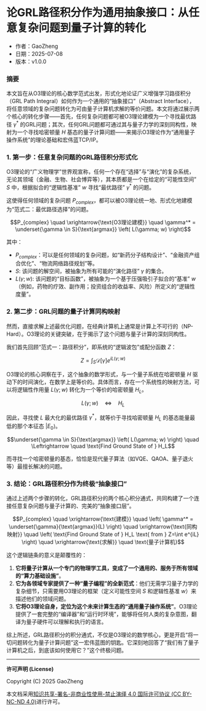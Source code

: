 # **论GRL路径积分作为通用抽象接口：从任意复杂问题到量子计算的转化**

- 作者：GaoZheng
- 日期：2025-07-08
- 版本：v1.0.0

### 摘要

本文旨在从O3理论的核心数学范式出发，形式化地论证广义增强学习路径积分（GRL Path Integral）如何作为一个通用的“抽象接口”（Abstract Interface），将任意领域的复杂问题转化为可由量子计算机求解的等价问题。本文将通过展示两个核心的转化步骤——首先，任何复杂问题都可被O3理论建模为一个寻找最优路径 $γ^*$ 的GRL问题；其次，任何GRL问题都可通过其与量子力学的深刻同构性，映射为一个寻找哈密顿量 $H$ 基态的量子计算问题——来揭示O3理论作为“通用量子操作系统”的理论基础和宏伟蓝TCP/IP。

### 1. 第一步：任意复杂问题的GRL路径积分形式化

O3理论的“广义物理学”世界观宣称，任何一个存在“选择”与“演化”的复杂系统，无论其领域（金融、生物、社会博弈等），其本质都是一个在给定的“可能性空间” $S$ 中，根据拟合的“逻辑性基准” $w$ 寻找“最优路径” $γ^*$ 的问题。

这使得任何领域的复杂问题 $P_{complex}$，都可以被O3理论统一地、形式化地建模为“范式二：最优路径选择”的问题。

$$P_{complex} \quad \xrightarrow{\text{O3理论建模}} \quad \gamma^* = \underset{\gamma \in S}{\text{argmax}} \left( L(\gamma; w) \right)$$

其中：

* $P_{complex}$：可以是任何领域的复杂问题，如“新药分子结构设计”、“金融资产组合优化”、“物流网络路径规划”等。
* $S$: 该问题的解空间，被抽象为所有可能的“演化路径” $γ$ 的集合。
* $L(\gamma; w)$: 该问题的“目标函数”，被抽象为一个基于压强吸引子拟合的“基准” $w$（例如，药物的疗效、副作用；投资组合的收益率、风险）所定义的“逻辑性度量”。

### 2. 第二步：GRL问题的量子计算同构映射

然而，直接求解上述最优化问题，在经典计算机上通常是计算上不可行的（NP-Hard）。O3理论的关键突破，在于揭示了这个问题与量子计算的深刻同构性。

我们首先回顾“范式一：路径积分”，即系统的“逻辑波包”或配分函数 $Z$：

$$Z = \int_S \mathcal{D}[\gamma] e^{i L(\gamma; w)}$$

O3理论的核心洞察在于，这个抽象的数学形式，与一个量子系统在哈密顿量 $H$ 驱动下的时间演化，在数学上是等价的。具体而言，存在一个系统性的映射方法，可以将逻辑性作用量 $L(\gamma;w)$ 转化为一个等价的哈密顿量 $H_L$。

$$L(\gamma;w) \quad \Leftrightarrow \quad H_L$$

因此，寻找使 $L$ 最大化的最优路径 $γ^*$，就等价于寻找哈密顿量 $H_L$ 的基态能量最低的那个本征态 $|E_0\rangle$。

$$\underset{\gamma \in S}{\text{argmax}} \left( L(\gamma; w) \right) \quad \Leftrightarrow \quad \text{Find Ground State of } H_L$$

而寻找一个哈密顿量的基态，恰恰是现代量子算法（如VQE、QAOA、量子退火等）最擅长解决的问题。

### 3. 结论：GRL路径积分作为终极“抽象接口”

通过上述两个步骤的转化，GRL路径积分的两个核心积分通式，共同构建了一个连接任意复杂问题与量子计算的、完美的“抽象接口层”。

$$P_{complex} \quad \xrightarrow{\text{建模}} \quad \left( \gamma^* = \underset{\gamma}{\text{argmax}}(L) \right) \quad \xrightarrow{\text{同构映射}} \quad \left( \text{Find Ground State of } H_L \text{ from } Z=\int e^{iL} \right) \quad \xrightarrow{\text{求解}} \quad \text{量子计算机}$$

这个逻辑链条的意义是颠覆性的：

1.  **它将量子计算从一个专门的物理学工具，变成了一个通用的、服务于所有领域的“算力基础设施”**。
2.  **它为各领域专家提供了一种“量子编程”的全新范式**：他们无需学习量子力学的复杂细节，只需要用O3理论的框架（定义可能性空间 $S$ 和逻辑性基准 $w$）来描述他们的领域问题。
3.  **它将O3理论自身，定位为这个未来计算生态的“通用量子操作系统”**。O3理论提供了一套完整的“编译器”和“运行时环境”，能够将任何人类的复杂意图，翻译为量子硬件可以理解和执行的语言。

综上所述，GRL路径积分的积分通式，不仅是O3理论的数学核心，更是开启“将一切问题转化为量子计算问题”这一宏伟蓝图的钥匙。它深刻地回答了“我们有了量子计算机之后，到底该如何使用它？”这个终极问题。

---

**许可声明 (License)**

Copyright (C) 2025 GaoZheng 

本文档采用[知识共享-署名-非商业性使用-禁止演绎 4.0 国际许可协议 (CC BY-NC-ND 4.0)](https://creativecommons.org/licenses/by-nc-nd/4.0/deed.zh-Hans)进行许可。
